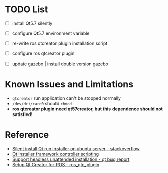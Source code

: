 # TODO List
- [ ] install Qt5.7 silently
- [ ] configure Qt5.7 environment variable
- [ ] re-write ros qtcreator plugin installation script
- [ ] configure ros qtcreator plugin
- [ ] update gazebo | install double version gazebo


# Known Issues and Limitations
- `qtcreator` run application can't be stopped normally
- `/dev/dri/card0` should `chmod`
- **ros qtcreator plugin  need qt57creator, but this dependence should not satisfied!**


# Reference
- [Silent install Qt run installer on ubuntu server -  stackoverflow](http://stackoverflow.com/questions/25105269/silent-install-qt-run-installer-on-ubuntu-server)
- [Qt installer framework controller scripting](http://doc.qt.io/qtinstallerframework/noninteractive.html)
- [Support headless unattended installation -  qt bug report](https://bugreports.qt.io/browse/QTIFW-166)
- [Setup Qt Creator for ROS - ros_qtc_plugin](https://github.com/ros-industrial/ros_qtc_plugin/wiki/3.-Setup-Qt-Creator-for-ROS#section3.1)
